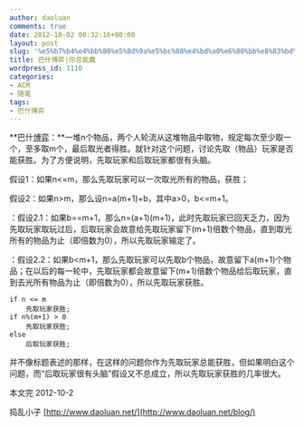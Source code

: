 ```yaml
---
author: daoluan
comments: true
date: 2012-10-02 08:32:16+00:00
layout: post
slug: '%e5%b7%b4%e4%bb%80%e5%8d%9a%e5%bc%88%e4%bd%a0%e6%80%bb%e8%83%bd%e8%b5%a2'
title: 巴什博弈|你总能赢
wordpress_id: 1110
categories:
- ACM
- 随笔
tags:
- 巴什博弈
---
```


**巴什[博弈](http://zh.wikipedia.org/wiki/%E5%8D%9A%E5%BC%88)：**一堆n个物品，两个人轮流从这堆物品中取物，规定每次至少取一个，至多取m个，最后取光者得胜。就针对这个问题，讨论先取（物品）玩家是否能获胜。为了方便说明，先取玩家和后取玩家都很有头脑。

假设1：如果n<=m，那么先取玩家可以一次取光所有的物品，获胜；

假设2：如果n>m，那么设n=a(m+1)+b，其中a>0，b<=m+1。

：假设2.1：如果b==m+1，那么n=(a+1)(m+1)，此时先取玩家已回天乏力，因为先取玩家取玩过后，后取玩家会故意给先取玩家留下(m+1)倍数个物品，直到取光所有的物品为止（即倍数为0），所以先取玩家输定了。

<!-- more -->

：假设2.2：如果b<m+1，那么先取玩家可以先取b个物品，故意留下a(m+1)个物品；在以后的每一轮中，先取玩家都会故意留下(m+1)倍数个物品给后取玩家，直到去光所有物品为止（即倍数为0），所以先取玩家获胜。

    
    if n <= m
    	先取玩家获胜;
    if n%(m+1) > 0
    	先取玩家获胜;
    else
    	后取玩家获胜;


并不像标题表述的那样，在这样的问题你作为先取玩家总能获胜，但如果明白这个问题，而“后取玩家很有头脑”假设又不总成立，所以先取玩家获胜的几率很大。

本文完 2012-10-2

捣乱小子 [http://www.daoluan.net/](http://www.daoluan.net/blog/)
